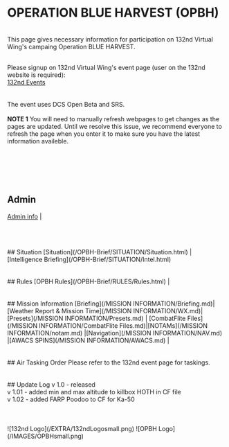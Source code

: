 # OPERATION BLUE HARVEST (OPBH)
<br>
This page gives necessary information for participation on 132nd Virtual Wing's campaing Operation BLUE HARVEST. <br>
<br>

Please signup on 132nd Virtual Wing's event page (user on the 132nd website is required): <br>
[132nd Events](http://www.132virtualwing.org/index.php/page/events)   <br>
<br>
<br>The event uses DCS Open Beta and SRS.
<br> 
<br>
**NOTE 1** You will need to manually refresh webpages to get changes as the pages are updated. Until we resolve this issue, we recommend everyone to refresh the page when you enter it to make sure you have the latest information availeble.
<br>
<br>
<br>
<br>
<br>
<br>
## Admin
[Admin info](/OPBH-Brief/ADMIN/Admin.html) | 



<br>
<br>
<br>
## Situation
[Situation](/OPBH-Brief/SITUATION/Situation.html) | [Intelligence Briefing](/OPBH-Brief/SITUATION/Intel.html)

<br>
<br>
<br>
## Rules
[OPBH Rules](/OPBH-Brief/RULES/Rules.html) |


<br>
<br>
<br>
## Mission Information 
[Briefing](/MISSION INFORMATION/Briefing.md)|[Weather Report & Mission Time](/MISSION INFORMATION/WX.md)| [Presets](/MISSION INFORMATION/Presets.md)  | [CombatFlite Files](/MISSION INFORMATION/CombatFlite Files.md)|[NOTAMs](/MISSION INFORMATION/notam.md) |[Navigation](/MISSION INFORMATION/NAV.md) |[AWACS SPINS](/MISSION INFORMATION/AWACS.md) |



<br>
<br>
<br>
## Air Tasking Order
Please refer to the 132nd event page for taskings.


<br>
<br>
<br>
## Update Log
v 1.0 - released <br>
v 1.01 - added min and max altitude to killbox HOTH in CF file <br>
v 1.02 - added FARP Poodoo to CF for Ka-50<br>





<br>
<br>
<br>
![132nd Logo](/EXTRA/132ndLogosmall.png) ![OPBH Logo](/IMAGES/OPBHsmall.png) 
